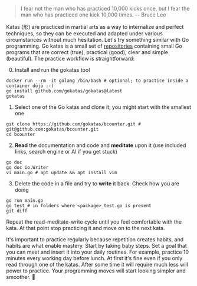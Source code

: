 > I fear not the man who has practiced 10,000 kicks once, but I fear the man who has practiced one kick 10,000 times. -- Bruce Lee

Katas (形) are practiced in martial arts as a way to internalize and perfect techniques, so they can be executed and adapted under various circumstances without much hesitation. Let's try something similar with Go programming. Go katas is a small set of [repositories](https://github.com/orgs/gokatas/repositories) containing small Go programs that are correct (true), practical (good), clear and simple (beautiful). The practice workflow is straightforward:

0. Install and run the gokatas tool

```
docker run --rm -it golang /bin/bash # optional; to practice inside a container dōjō :-)
go install github.com/gokatas/gokatas@latest
gokatas
```

1. Select one of the Go katas and clone it; you might start with the smallest one

```
git clone https://github.com/gokatas/bcounter.git # git@github.com:gokatas/bcounter.git
cd bcounter
```

2. **Read** the documentation and code and **meditate** upon it (use included links, search engine or AI if you get stuck)

```
go doc
go doc io.Writer
vi main.go # apt update && apt install vim
```

3. Delete the code in a file and try to **write** it back. Check how you are doing

```
go run main.go
go test # in folders where <package>_test.go is present
git diff
```

Repeat the read-meditate-write cycle until you feel comfortable with the kata. At that point stop practicing it and move on to the next kata.

It's important to practice regularly because repetition creates habits, and habits are what enable mastery. Start by taking baby steps. Set a goal that you can meet and insert it into your daily routines. For example, practice 10 minutes every working day before lunch. At first it's fine even if you only read through one of the katas. After some time it will require much less will power to practice. Your programming moves will start looking simpler and smoother. 🥋
